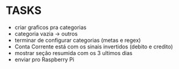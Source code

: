 # TASKS

- criar graficos pra categorias
- categoria vazia -> outros
- terminar de configurar categorias (metas e regex)
- Conta Corrente está com os sinais invertidos (debito e credito)
- mostrar seção resumida com os 3 ultimos dias
- enviar pro Raspberry Pi
